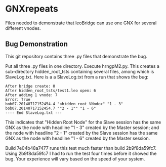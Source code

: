GNXrepeats
==========

Files needed to demonstrate that leoBridge can use one GNX for several different vnodes.

Bug Demonstration
-----------------

This git repository contains three .py files that demonstrate the bug.

Put all three .py files in one directory.  Execute hrngpM2.py.  This creates a sub-directory hidden_root_tsts containing several files, among which is SlaveLog.txt.  Here is a a SlaveLog.txt from a run that shows the bug:

```
After bridge create: 0
After hidden_root_tsts/test1.leo open: 6
After adding 1 vnode: 7
Error: True
bob07.20140717152454.4 "<hidden root VNode>" "1 - 3"
bob07.20140717152454.7 ""2 - 1"" "1 - 6"
---- End SlaveLog.txt ---
```

This indicates that "Hidden Root Node" for the Slave session has the same GNX as the node with headline "1 - 3" created by the Master session; and the node with headline "2 - 1" created by the Slave session has the same GNX as the node with headline "1 - 6" created by the Master session.

Build 7e04b48a7477 runs this test much faster than build 2b9f8da59fc7.  Using 2b9f8da59fc7 I had to run the test four times before it showed the bug.  Your experience will vary based on the speed of your system.
